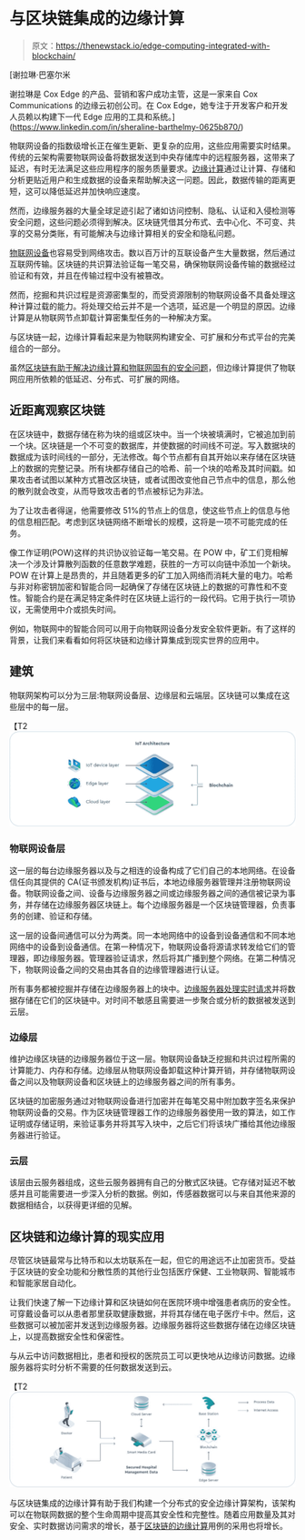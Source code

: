 # 与区块链集成的边缘计算

> 原文：<https://thenewstack.io/edge-computing-integrated-with-blockchain/>

[](https://www.linkedin.com/in/sheraline-barthelmy-0625b870/)

 [谢拉琳·巴塞尔米

谢拉琳是 Cox Edge 的产品、营销和客户成功主管，这是一家来自 Cox Communications 的边缘云初创公司。在 Cox Edge，她专注于开发客户和开发人员赖以构建下一代 Edge 应用的工具和系统。](https://www.linkedin.com/in/sheraline-barthelmy-0625b870/) [](https://www.linkedin.com/in/sheraline-barthelmy-0625b870/)

物联网设备的指数级增长正在催生更新、更复杂的应用，这些应用需要实时结果。传统的云架构需要物联网设备将数据发送到中央存储库中的远程服务器，这带来了延迟，有时无法满足这些应用程序的服务质量要求。[边缘计算](https://thenewstack.io/edge-computing/)通过让计算、存储和分析更贴近用户和生成数据的设备来帮助解决这一问题。因此，数据传输的距离更短，这可以降低延迟并加快响应速度。

然而，边缘服务器的大量全球足迹引起了诸如访问控制、隐私、认证和入侵检测等安全问题，这些问题必须得到解决。区块链凭借其分布式、去中心化、不可变、共享的交易分类账，有可能解决与边缘计算相关的安全和隐私问题。

[物联网设备](https://thenewstack.io/6-project-ideas-to-get-started-with-iot/)也容易受到网络攻击。数以百万计的互联设备产生大量数据，然后通过互联网传输。区块链的共识算法验证每一笔交易，确保物联网设备传输的数据经过验证和有效，并且在传输过程中没有被篡改。

然而，挖掘和共识过程是资源密集型的，而受资源限制的物联网设备不具备处理这种计算过载的能力。将处理交给云并不是一个选项，延迟是一个明显的原因。边缘计算是从物联网节点卸载计算密集型任务的一种解决方案。

与区块链一起，边缘计算看起来是为物联网构建安全、可扩展和分布式平台的完美组合的一部分。

虽然[区块链有助于解决边缘计算和物联网固有的安全问题](https://thenewstack.io/shared-security-for-interconnected-blockchains/)，但边缘计算提供了物联网应用所依赖的低延迟、分布式、可扩展的网络。

## 近距离观察区块链

在区块链中，数据存储在称为块的组或区块中。当一个块被填满时，它被追加到前一个块。区块链是一个不可变的数据库，并使数据的时间线不可逆。写入数据块的数据成为该时间线的一部分，无法修改。每个节点都有自其开始以来存储在区块链上的数据的完整记录。所有块都存储自己的哈希、前一个块的哈希及其时间戳。如果攻击者试图以某种方式篡改区块链，或者试图改变他自己节点中的信息，那么他的散列就会改变，从而导致攻击者的节点被标记为非法。

为了让攻击者得逞，他需要修改 51%的节点上的信息，使这些节点上的信息与他的信息相匹配。考虑到区块链网络不断增长的规模，这将是一项不可能完成的任务。

像工作证明(POW)这样的共识协议验证每一笔交易。在 POW 中，矿工们竞相解决一个涉及计算散列函数的任意数学难题，获胜的一方可以向链中添加一个新块。POW 在计算上是昂贵的，并且随着更多的矿工加入网络而消耗大量的电力。哈希与非对称密钥加密和智能合同一起确保了存储在区块链上的数据的可靠性和不变性。智能合约是在满足特定条件时在区块链上运行的一段代码。它用于执行一项协议，无需使用中介或损失时间。

例如，物联网中的智能合同可以用于向物联网设备分发安全软件更新。有了这样的背景，让我们来看看如何将区块链和边缘计算集成到现实世界的应用中。

## 建筑

物联网架构可以分为三层:物联网设备层、边缘层和云端层。区块链可以集成在这些层中的每一层。

【T2![IoT architecture diagram](img/774f34363486f829c5075771fe8fb25a.png)

### 物联网设备层

这一层的每台边缘服务器以及与之相连的设备构成了它们自己的本地网络。在设备信任向其提供的 CA(证书颁发机构)证书后，本地边缘服务器管理并注册物联网设备。物联网设备之间、设备与边缘服务器之间或边缘服务器之间的通信被记录为事务，并存储在边缘服务器区块链上。每个边缘服务器是一个区块链管理器，负责事务的创建、验证和存储。

这一层的设备间通信可以分为两类。同一本地网络中的设备到设备通信和不同本地网络中的设备到设备通信。在第一种情况下，物联网设备将源请求转发给它们的管理器，即边缘服务器。管理器验证请求，然后将其广播到整个网络。在第二种情况下，物联网设备之间的交易由其各自的边缘管理器进行认证。

所有事务都被挖掘并存储在边缘服务器上的块中。[边缘服务器处理实时请求](https://thenewstack.io/7-edge-computing-uses-you-should-know/)并将数据存储在它们的区块链中。对时间不敏感且需要进一步聚合或分析的数据被发送到云层。

### 边缘层

维护边缘区块链的边缘服务器位于这一层。物联网设备缺乏挖掘和共识过程所需的计算能力、内存和存储。边缘层从物联网设备卸载这种计算开销，并存储物联网设备之间以及物联网设备和区块链上的边缘服务器之间的所有事务。

区块链的加密服务通过对物联网设备进行加密并在每笔交易中附加数字签名来保护物联网设备的交易。作为区块链管理器工作的边缘服务器使用一致的算法，如工作证明或存储证明，来验证事务并将其写入块中，之后它们将该块广播给其他边缘服务器进行验证。

### 云层

该层由云服务器组成，这些云服务器拥有自己的分散式区块链。它存储对延迟不敏感并且可能需要进一步深入分析的数据。例如，传感器数据可以与来自其他来源的数据相结合，以获得更详细的见解。

## 区块链和边缘计算的现实应用

尽管区块链最常与比特币和以太坊联系在一起，但它的用途远不止加密货币。受益于区块链的安全功能和分散性质的其他行业包括医疗保健、工业物联网、智能城市和智能家居自动化。

让我们快速了解一下边缘计算和区块链如何在医院环境中增强患者病历的安全性。可穿戴设备可以从患者那里获取健康数据，并将其存储在电子医疗卡中。然后，这些数据可以被加密并发送到边缘服务器。边缘服务器将这些数据存储在边缘区块链上，以提高数据安全性和保密性。

与从云中访问数据相比，患者和授权的医院员工可以更快地从边缘访问数据。边缘服务器将实时分析不需要的任何数据发送到云。

【T2![Secured hospital management data diagram](img/eac9648e95d001f405733145df08351e.png)

与区块链集成的边缘计算有助于我们构建一个分布式的安全边缘计算架构，该架构可以在物联网数据的整个生命周期中提高其安全性和完整性。随着应用数量及其对安全、实时数据访问需求的增长，基于[区块链的边缘计算](https://www.revelo.com/blog/blockchain-cloud-computing)用例的采用也将增长。

<svg xmlns:xlink="http://www.w3.org/1999/xlink" viewBox="0 0 68 31" version="1.1"><title>Group</title> <desc>Created with Sketch.</desc></svg>